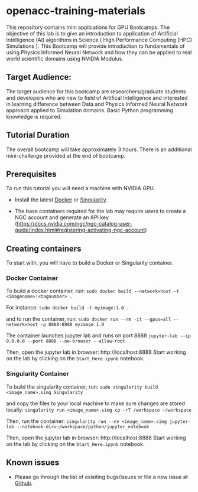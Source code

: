 # openacc-training-materials
This repository contains mini applications for GPU Bootcamps. The objective of this lab is to give an introduction to application of Artificial Intelligence (AI) algorithms in Science ( High Performance Computing (HPC) Simulations ). This Bootcamp will provide introduction to fundamentals of using Physics Informed Neural Network and how they can be applied to real world scientific domains using NVIDIA Modulus.

## Target Audience:

The target audience for this bootcamp are researchers/graduate students and developers who are new to field of Artifical Intelligence and interested in learning difference between Data and Physics Informed Neural Network approach applied to Simulation domains. Basic Python programming knowledge is required. 

## Tutorial Duration

The overall bootcamp will take approximately 3 hours. There is an additional mini-challenge provided at the end of bootcamp.

## Prerequisites
To run this tutorial you will need a machine with NVIDIA GPU.

- Install the latest [Docker](https://docs.nvidia.com/datacenter/cloud-native/container-toolkit/install-guide.html#docker) or [Singularity](https://sylabs.io/docs/).

- The base containers required for the lab may require users to create a NGC account and generate an API key (https://docs.nvidia.com/ngc/ngc-catalog-user-guide/index.html#registering-activating-ngc-account)

## Creating containers
To start with, you will have to build a Docker or Singularity container.

### Docker Container
To build a docker container, run: 
`sudo docker build --network=host -t <imagename>:<tagnumber> .`

For instance:
`sudo docker build -t myimage:1.0 .`

and to run the container, run:
`sudo docker run --rm -it --gpus=all --network=host -p 8888:8888 myimage:1.0`

The container launches jupyter lab and runs on port 8888
`jupyter-lab --ip 0.0.0.0 --port 8888 --no-browser --allow-root`

Then, open the jupyter lab in browser: http://localhost:8888
Start working on the lab by clicking on the `Start_Here.ipynb` notebook.

### Singularity Container

To build the singularity container, run: 
`sudo singularity build <image_name>.simg Singularity`

and copy the files to your local machine to make sure changes are stored locally:
`singularity run <image_name>.simg cp -rT /workspace ~/workspace`


Then, run the container:
`singularity run --nv <image_name>.simg jupyter-lab --notebook-dir=~/workspace/python/jupyter_notebook`

Then, open the jupyter lab in browser: http://localhost:8888
Start working on the lab by clicking on the `Start_Here.ipynb` notebook.

## Known issues
- Please go through the list of exisiting bugs/issues or file a new issue at [Github](https://github.com/gpuhackathons-org/gpubootcamp/issues).
